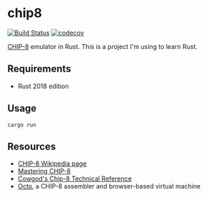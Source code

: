 # chip8 
[![Build Status](https://travis-ci.org/kcaffrey/chip8.svg?branch=master)](https://travis-ci.org/kcaffrey/chip8)
[![codecov](https://codecov.io/gh/kcaffrey/chip8/branch/master/graph/badge.svg)](https://codecov.io/gh/kcaffrey/chip8)

[CHIP-8](https://en.wikipedia.org/wiki/CHIP-8) emulator in Rust. 
This is a project I'm using to learn Rust. 

## Requirements
- Rust 2018 edition

## Usage
```
cargo run
```

## Resources
- [CHIP-8 Wikipedia page](https://en.wikipedia.org/wiki/CHIP-8)
- [Mastering CHIP-8](http://mattmik.com/files/chip8/mastering/chip8.html)
- [Cowgod's Chip-8 Technical Reference](http://devernay.free.fr/hacks/chip8/C8TECH10.HTM)
- [Octo](http://johnearnest.github.io/Octo/), a CHIP-8 assembler and browser-based virtual machine
